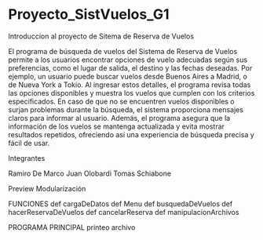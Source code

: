 # Proyecto_SistVuelos_G1

Introduccion al proyecto de Sitema de Reserva de Vuelos


El programa de búsqueda de vuelos del Sistema de Reserva de Vuelos permite a los usuarios encontrar opciones de vuelo adecuadas según sus preferencias, como el lugar de salida, el destino y las fechas deseadas. Por ejemplo, un usuario puede buscar vuelos desde Buenos Aires a Madrid, o de Nueva York a Tokio. Al ingresar estos detalles, el programa revisa todas las opciones disponibles y muestra los vuelos que cumplen con los criterios especificados. En caso de que no se encuentren vuelos disponibles o surjan problemas durante la búsqueda, el sistema proporciona mensajes claros para informar al usuario. Además, el programa asegura que la información de los vuelos se mantenga actualizada y evita mostrar resultados repetidos, ofreciendo así una experiencia de búsqueda precisa y fácil de usar.


Integrantes 

Ramiro De Marco
Juan Olobardi 
Tomas Schiabone


Preview Modularización

FUNCIONES
def cargaDeDatos
def Menu
def busquedaDeVuelos
def hacerReservaDeVuelos
def cancelarReserva
def manipulacionArchivos

PROGRAMA PRINCIPAL
printeo 
archivo

